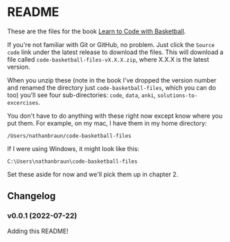 # README
These are the files for the book [Learn to Code with Basketball](https://codebasketball.com).

If you're not familiar with Git or GitHub, no problem. Just click the `Source
code` link under the latest release to download the files.  This will download
a file called `code-basketball-files-vX.X.X.zip`, where X.X.X is the latest
version.

When you unzip these (note in the book I've dropped the version number and
renamed the directory just `code-basketball-files`, which you can do too)
you'll see four sub-directories: `code`, `data`, `anki`,
`solutions-to-excercises`.

You don't have to do anything with these right now except know where you put
them. For example, on my mac, I have them in my home directory:

`/Users/nathanbraun/code-basketball-files`

If I were using Windows, it might look like this:

`C:\Users\nathanbraun\code-basketball-files`

Set these aside for now and we'll pick them up in chapter 2.

## Changelog
### v0.0.1 (2022-07-22)
Adding this README!
